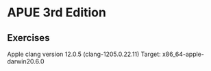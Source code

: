 # APUE 3rd Edition  

## Exercises

Apple clang version 12.0.5 (clang-1205.0.22.11)
Target: x86_64-apple-darwin20.6.0